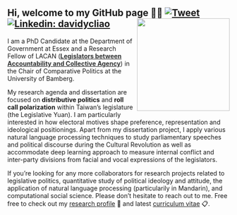 ## Hi, welcome to my GitHub page 👋🏻 [![Tweet](https://img.shields.io/twitter/url/https/github.com/tterb/hyde.svg?style=social)](https://twitter.com/liaoyenchieh)   [![Linkedin: davidycliao](https://img.shields.io/badge/-davidycliao-blue?style=flat-square&logo=Linkedin&logoColor=white&link=https://www.linkedin.com/in/david-yen-chieh-liao-51a0a3168/)](https://www.linkedin.com/in/david-yen-chieh-liao-51a0a3168/) <img src="https://raw.githack.com/davidycliao/figures/master/avataaars.png"  width="210" height= "210" align="right" />  <br />  


I am a PhD Candidate at the Department of Government at Essex and a Research Fellow of LACAN  ([<span style="color:#323434">**Legislators between Accountability and Collective Agency**</span>](https://projectlacan.wordpress.com)) in the Chair of Comparative Politics at the University of Bamberg. 

My research agenda and dissertation are focused on __distributive politics__ and __roll call polarization__ within Taiwan’s legislature (the Legislative Yuan). I am particularly interested in how electoral motives shape preference, representation and ideological positionings. Apart from my dissertation project, I apply various natural language processing techniques to study parliamentary speeches and political discourse during the Cultural Revolution as well as accommodate deep learning approach to measure internal conflict and inter-party divisions from facial and vocal expressions of the legislators.


If you’re looking for any more collaborators for research projects related to legislative politics, quantitative study of political ideology and attitude, the application of natural language processing (particularily in Mandarin), and computational social science.  Please don’t hesitate to reach out to me. Free free to check out my [research profile](https://davidycliao.github.io/research/) :open_file_folder: and latest [curriculum vitae](https://raw.githack.com/davidycliao/cv_show/main/CV.pdf) :clipboard:.



